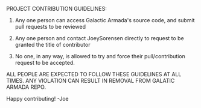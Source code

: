 PROJECT CONTRIBUTION GUIDELINES:

1. Any one person can access Galactic Armada's source code, and submit pull requests to be reviewed

2. Any one person and contact JoeySorensen directly to request to be granted the title of contributor

3. No one, in any way, is allowed to try and force their pull/contribution request to be accepted.

ALL PEOPLE ARE EXPECTED TO FOLLOW THESE GUIDELINES AT ALL TIMES. ANY VIOLATION CAN RESULT IN REMOVAL FROM GALATIC ARMADA REPO.

Happy contributing! -Joe
